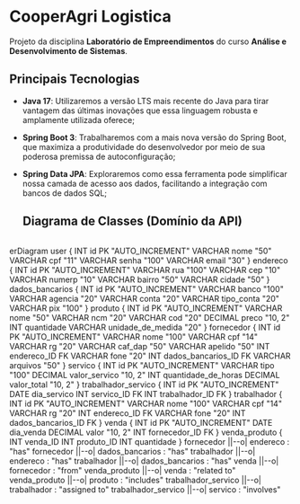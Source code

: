 # **CooperAgri Logistica**
Projeto da disciplina **Laboratório de Empreendimentos** do curso **Análise e Desenvolvimento de Sistemas**.

## Principais Tecnologias
 - **Java 17**: Utilizaremos a versão LTS mais recente do Java para tirar vantagem das últimas inovações que essa linguagem robusta e amplamente utilizada oferece;
 - **Spring Boot 3**: Trabalharemos com a mais nova versão do Spring Boot, que maximiza a produtividade do desenvolvedor por meio de sua poderosa premissa de autoconfiguração;
 - **Spring Data JPA**: Exploraremos como essa ferramenta pode simplificar nossa camada de acesso aos dados, facilitando a integração com bancos de dados SQL;
   
   ## Diagrama de Classes (Domínio da API)
   ```mermaid
   
erDiagram
 user {
     INT id PK "AUTO_INCREMENT"
     VARCHAR nome "50"
     VARCHAR cpf "11"
     VARCHAR senha "100"
     VARCHAR email "30"
 }
 endereco {
     INT id PK "AUTO_INCREMENT"
     VARCHAR rua "100"
     VARCHAR cep "10"
     VARCHAR numerp "10"
     VARCHAR bairro "50"
     VARCHAR cidade "50"
 }
 dados_bancarios {
     INT id PK "AUTO_INCREMENT"
     VARCHAR banco "100"
     VARCHAR agencia "20"
     VARCHAR conta "20"
     VARCHAR tipo_conta "20"
     VARCHAR pix "100"
 }
 produto {
     INT id PK "AUTO_INCREMENT"
     VARCHAR nome "50"
     VARCHAR ncm "20"
     VARCHAR cod "20"
     DECIMAL preco "10, 2"
     INT quantidade
     VARCHAR unidade_de_medida "20"
 }
 fornecedor {
     INT id PK "AUTO_INCREMENT"
     VARCHAR nome "100"
     VARCHAR cpf "14"
     VARCHAR rg "20"
     VARCHAR caf_dap "50"
     VARCHAR apelido "50"
     INT endereco_ID FK
     VARCHAR fone "20"
     INT dados_bancarios_ID FK
     VARCHAR arquivos "50"
 }
 servico {
     INT id PK "AUTO_INCREMENT"
     VARCHAR tipo "100"
     DECIMAL valor_servico "10, 2"
     INT quantidade_de_horas
     DECIMAL valor_total "10, 2"
 }
 trabalhador_servico {
     INT id PK "AUTO_INCREMENT"
     DATE dia_servico
     INT servico_ID FK
     INT trabalhador_ID FK
 }
 trabalhador {
     INT id PK "AUTO_INCREMENT"
     VARCHAR nome "100"
     VARCHAR cpf "14"
     VARCHAR rg "20"
     INT endereco_ID FK
     VARCHAR fone "20"
     INT dados_bancarios_ID FK
 }
 venda {
     INT id PK "AUTO_INCREMENT"
     DATE dia_venda
     DECIMAL valor "10, 2"
     INT fornecedor_ID FK
 }
 venda_produto {
     INT venda_ID
     INT produto_ID 
     INT quantidade
 }
 fornecedor ||--o| endereco : "has"
 fornecedor ||--o| dados_bancarios : "has"
 trabalhador ||--o| endereco : "has"
 trabalhador ||--o| dados_bancarios : "has"
 venda ||--o| fornecedor : "from"
 venda_produto ||--o| venda : "related to"
 venda_produto ||--o| produto : "includes"
 trabalhador_servico ||--o| trabalhador : "assigned to"
 trabalhador_servico ||--o| servico : "involves"

```
